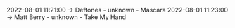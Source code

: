 2022-08-01 11:21:00 -> Deftones - unknown - Mascara
2022-08-01 11:23:00 -> Matt Berry - unknown - Take My Hand
